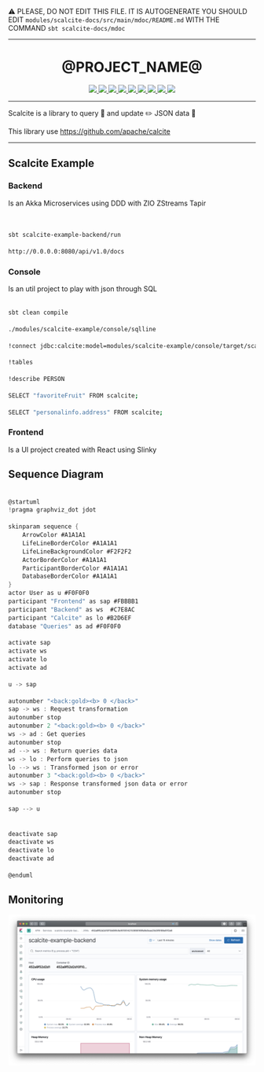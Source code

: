 :warning: PLEASE, DO NOT EDIT THIS FILE.
IT IS AUTOGENERATE YOU SHOULD EDIT `modules/scalcite-docs/src/main/mdoc/README.md`
WITH THE COMMAND `sbt scalcite-docs/mdoc`

---

<!--- <p align="center"><img width="200" src="https://raw.githubusercontent.com/mvillafuertem/scala/master/scala-lang-icon.svg"/></p>--->
<h1 align="center">@PROJECT_NAME@</h1>
<p align="center">
  <a href="https://maven-badges.herokuapp.com/maven-central/io.github.mvillafuertem/scalcite_2.12">
    <img src="https://maven-badges.herokuapp.com/maven-central/io.github.mvillafuertem/scalcite_2.12/badge.svg"/>
  </a>  
  <a href="https://www.paypal.com/cgi-bin/webscr?cmd=_donations&business=HE7K7HLJJBVWN&currency_code=EUR&source=url">
    <img src="https://img.shields.io/badge/donate-PayPal-green.svg?logo=paypal"/>
  </a>
  <a href="https://github.com/scala/scala/releases">
    <img src="https://img.shields.io/badge/scala-@SCALA_VERSION@-red.svg?logo=scala&logoColor=red"/>
  </a>  
  <a href="https://www.oracle.com/technetwork/java/javase/11all-relnotes-5013287.html">
    <img src="https://img.shields.io/badge/jdk-11.0.8-orange.svg?logo=java&logoColor=white"/>
  </a>  
  <a href="https://github.com/sbt/sbt/releases">
    <img src="https://img.shields.io/badge/sbt-@SBT_VERSION@-blue.svg?logo=sbt"/>
  </a>
  <a href="https://github.com/mvillafuertem/scalcite/actions?query=workflow%3A%22scalaci%22">
    <img src="https://github.com/mvillafuertem/scalcite/workflows/scalaci/badge.svg"/>
  </a>  
  <a href="https://circleci.com/gh/mvillafuertem/scalcite">
    <img src="https://img.shields.io/circleci/build/github/mvillafuertem/scalcite?logo=circleci&style=flat"/>
  </a>  
  <a href="https://travis-ci.com/mvillafuertem/scalcite">
    <img src="https://img.shields.io/travis/mvillafuertem/scalcite/master.svg?logo=travis&style=flat"/>
  </a>  
  <a href="https://github.com/scala-steward-org/scala-steward">
    <img src="https://img.shields.io/badge/Scala_Steward-helping-blue.svg?style=flat&logo=data:image/png;base64,iVBORw0KGgoAAAANSUhEUgAAAA4AAAAQCAMAAAARSr4IAAAAVFBMVEUAAACHjojlOy5NWlrKzcYRKjGFjIbp293YycuLa3pYY2LSqql4f3pCUFTgSjNodYRmcXUsPD/NTTbjRS+2jomhgnzNc223cGvZS0HaSD0XLjbaSjElhIr+AAAAAXRSTlMAQObYZgAAAHlJREFUCNdNyosOwyAIhWHAQS1Vt7a77/3fcxxdmv0xwmckutAR1nkm4ggbyEcg/wWmlGLDAA3oL50xi6fk5ffZ3E2E3QfZDCcCN2YtbEWZt+Drc6u6rlqv7Uk0LdKqqr5rk2UCRXOk0vmQKGfc94nOJyQjouF9H/wCc9gECEYfONoAAAAASUVORK5CYII="/>
  </a>
</p> 

****

Scalcite is a library to query 💬 and update ✏️ JSON data 📄

This library use https://github.com/apache/calcite

****

## Scalcite Example


### Backend

Is an Akka Microservices using DDD with ZIO ZStreams Tapir

```bash


sbt scalcite-example-backend/run

http://0.0.0.0:8080/api/v1.0/docs


```


### Console

Is an util project to play with json through SQL

```bash

sbt clean compile

./modules/scalcite-example/console/sqlline

!connect jdbc:calcite:model=modules/scalcite-example/console/target/scala-2.13/classes/model.json admin admin

!tables

!describe PERSON

SELECT "favoriteFruit" FROM scalcite;

SELECT "personalinfo.address" FROM scalcite;

```


### Frontend

Is a UI project created with React using Slinky 


## Sequence Diagram

```scala mdoc:plantuml:modules/scalcite-docs/src/main/resources/diagram-sequence:png

@startuml
!pragma graphviz_dot jdot

skinparam sequence {
    ArrowColor #A1A1A1
    LifeLineBorderColor #A1A1A1
    LifeLineBackgroundColor #F2F2F2
    ActorBorderColor #A1A1A1
    ParticipantBorderColor #A1A1A1
    DatabaseBorderColor #A1A1A1
}
actor User as u #F0F0F0
participant "Frontend" as sap #FBBBB1
participant "Backend" as ws  #C7E8AC
participant "Calcite" as lo #B2D6EF
database "Queries" as ad #F0F0F0

activate sap
activate ws
activate lo
activate ad

u -> sap

autonumber "<back:gold><b> 0 </back>"
sap -> ws : Request transformation
autonumber stop
autonumber 2 "<back:gold><b> 0 </back>"
ws -> ad : Get queries
autonumber stop
ad --> ws : Return queries data
ws -> lo : Perform queries to json
lo --> ws : Transformed json or error
autonumber 3 "<back:gold><b> 0 </back>"
ws -> sap : Response transformed json data or error
autonumber stop

sap --> u


deactivate sap
deactivate ws
deactivate lo
deactivate ad

@enduml


```


## Monitoring

![APM](modules/scalcite-docs/src/main/resources/kibana.png)